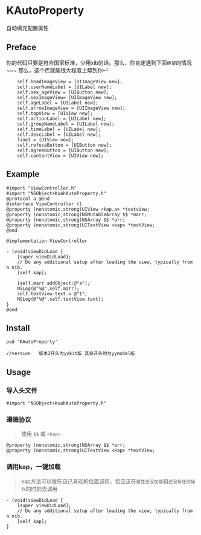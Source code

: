 # KAutoProperty
自动填充配置属性

## Preface
你的代码只要是符合国家标准，少用xib的话。那么，你肯定遇到下面`绝望`的情况~~~ 那么，这个库就能很大程度上帮到你~!
```
    self.headImageView = [UIImageView new];
    self.userNameLabel = [UILabel new];
    self.sex_ageView = [UIButton new];
    self.sexImageView= [UIImageView new];
    self.ageLabel = [UILabel new];
    self.arrowImageView = [UIImageView new];
    self.topView = [UIView new];
    self.actionLabel = [UILabel new];
    self.groupNameLabel = [UILabel new];
    self.timeLabel = [UILabel new];
    self.descLabel = [UILabel new];
    line1 = [UIView new];
    self.refuseButton = [UIButton new];
    self.agreeButton = [UIButton new];
    self.contentView = [UIView new];
```

## Example
```
#import "ViewController.h"
#import "NSObject+KuahAutoProperty.h"
@protocol a @end
@interface ViewController ()
@property (nonatomic,strong)UIView <kap,a> *testview;
@property (nonatomic,strong)NSMutableArray $$ *marr;
@property (nonatomic,strong)NSArray $$ *arr;
@property (nonatomic,strong)UITextView <kap> *textView;
@end

@implementation ViewController

- (void)viewDidLoad {
    [super viewDidLoad];
    // Do any additional setup after loading the view, typically from a nib.
    [self kap];
    
    [self.marr addObject:@"a"];
    NSLog(@"%@",self.marr);
    self.textView.text = @"1";
    NSLog(@"%@",self.textView.text);
}
@end
```

## Install
```
pod 'KAutoProperty'

//version   版本2开头为yykit版 其余开头的为yymodel版
```

## Usage
### 导入头文件
```
#import "NSObject+KuahAutoProperty.h"
```
### 遵循协议
> 使用 `$$` 或 `<kap>`
```
@property (nonatomic,strong)NSArray $$ *arr;
@property (nonatomic,strong)UITextView <kap> *textView;
```
### 调用kap，一键加载
> kap方法可以放在自己喜欢的位置调用，但应该在`属性还没加载`和`还没有任何操作`的时刻去调用
```
- (void)viewDidLoad {
    [super viewDidLoad];
    // Do any additional setup after loading the view, typically from a nib.
    [self kap];
}
```
